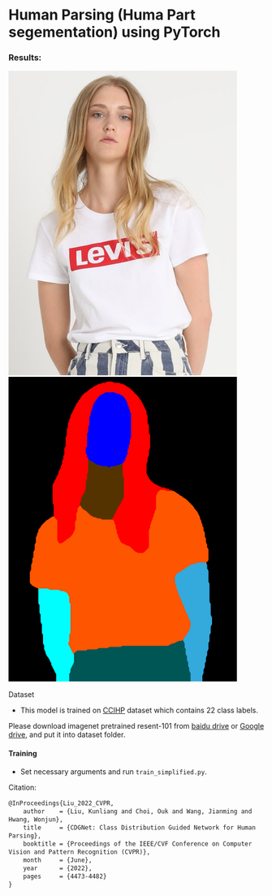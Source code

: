 # Human Parsing (Huma Part segementation) using PyTorch

### Results:
<img src="results/00005_00.jpg" width="450"/> <img src="results/00005_00.png" width="450"/> 

Dataset

- This model is trained on [CCIHP](https://kalisteo.cea.fr/wp-content/uploads/2021/09/README.html) dataset which contains 22 class labels.

Please download imagenet pretrained resent-101 from [baidu drive](https://pan.baidu.com/s/1NoxI_JetjSVa7uqgVSKdPw) or [Google drive](https://drive.google.com/open?id=1rzLU-wK6rEorCNJfwrmIu5hY2wRMyKTK), and put it into dataset folder.

#### Training 

- Set necessary arguments and run `train_simplified.py`.

Citation:
```
@InProceedings{Liu_2022_CVPR,
    author    = {Liu, Kunliang and Choi, Ouk and Wang, Jianming and Hwang, Wonjun},
    title     = {CDGNet: Class Distribution Guided Network for Human Parsing},
    booktitle = {Proceedings of the IEEE/CVF Conference on Computer Vision and Pattern Recognition (CVPR)},
    month     = {June},
    year      = {2022},
    pages     = {4473-4482}
}
```

